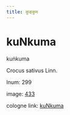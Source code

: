 ```yaml
---
title: कुङ्कुम
---
```


# kuNkuma

kuṅkuma  <div n="P" />Crocus sativus Linn.

lnum: 299

image: [433](https://www.sanskrit-lexicon.uni-koeln.de/scans/csl-apidev/servepdf.php?dict=snp&page=433)

cologne link: [kuNkuma](https://sanskrit-lexicon.uni-koeln.de/scans/csl-apidev/getword.php?dict=snp&key=kuNkuma)

